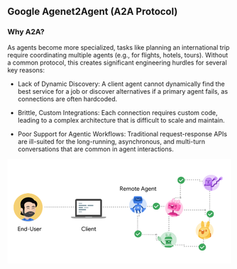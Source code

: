 ## Google Agenet2Agent (A2A Protocol)

### Why A2A?

As agents become more specialized, tasks like planning an international trip require coordinating multiple agents (e.g., for flights, hotels, tours). Without a common protocol, this creates significant engineering hurdles for several key reasons:

- Lack of Dynamic Discovery: A client agent cannot dynamically find the best service for a job or discover alternatives if a primary agent fails, as connections are often hardcoded.

- Brittle, Custom Integrations: Each connection requires custom code, leading to a complex architecture that is difficult to scale and maintain.

- Poor Support for Agentic Workflows: Traditional request-response APIs are ill-suited for the long-running, asynchronous, and multi-turn conversations that are common in agent interactions.

![Key Components](assets/a2a-actors.png)